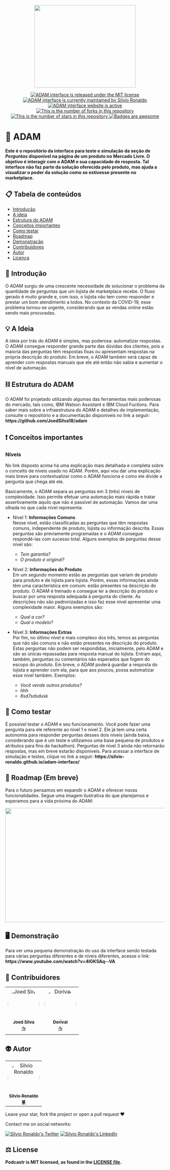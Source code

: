 <p align="center">
  <img src="https://i.imgur.com/xHUt3SP.jpg" height="260" width="320" />
</p>

<p align="center">
  <a href="./LICENSE">
    <img src="https://img.shields.io/badge/license-MIT-blue" alt="ADAM interface is released under the MIT license" />
  </a>
  <a href="https://GitHub.com/Silvio-Ronaldo/adam-interface/graphs/commit-activity">
    <img src="https://img.shields.io/badge/Maintained%3F-yes-brightgreen" alt="ADAM interface is currently maintained by Silvio Ronaldo" />
  </a>
  <a href="https://silvio-ronaldo.github.io/adam-interface/">
    <img src="https://img.shields.io/badge/website-up-brightgreen" alt="ADAM interface website is active" />
  </a>
  <a href="https://GitHub.com/Silvio-Ronaldo/adam-interface/network/">
    <img src="https://img.shields.io/github/forks/Silvio-Ronaldo/adam-interface?style=social" alt="This is the number of forks in this repository" />
  </a>
  <a href="https://GitHub.com/Silvio-Ronaldo/adam-interface/stargazers/">
    <img src="https://img.shields.io/github/stars/Silvio-Ronaldo/adam-interface?style=social" alt="This is the number of stars in this repository" />
  </a>
  <a href="https://github.com/Naereen/badges">
    <img src="https://img.shields.io/badge/badge-awesome-brightgreen" alt="Badges are awesome" />
  </a>
</p>

<h1>🤖 ADAM</h1>

<p><strong>Este é o repositório da interface para teste e simulação da seção de <i>Perguntas</i> disponível na página de um produto no Mercado Livre. O objetivo é interagir com o ADAM e sua capacidade de resposta. Tal interface não faz parte da solução oferecida pelo produto, mas ajuda a visualizar o poder da solução como se estivesse presente no marketplace.</strong></p>


<h2>
  📋 Tabela de conteúdos
</h2>
<ul>
  <li><a href="https://github.com/Silvio-Ronaldo/adam-interface#-introdução">Introdução</a></li>
  <li><a href="https://github.com/Silvio-Ronaldo/adam-interface#-a-ideia">A ideia</a></li>
  <li><a href="https://github.com/Silvio-Ronaldo/adam-interface#%EF%B8%8F-estrutura-do-adam">Estrutura do ADAM</a></li>
  <li><a href="https://github.com/Silvio-Ronaldo/adam-interface#-conceitos-importantes">Conceitos importantes</a></li>
  <li><a href="https://github.com/Silvio-Ronaldo/adam-interface#-como-testar">Como testar</a></li>
  <li><a href="https://github.com/Silvio-Ronaldo/adam-interface#-roadmap-em-breve">Roadmap</a></li>
  <li><a href="https://github.com/Silvio-Ronaldo/adam-interface#%EF%B8%8F-demonstração">Demonstração</a></li>
  <li><a href="https://github.com/Silvio-Ronaldo/adam-interface#-contribuidores">Contribuidores</a></li>
  <li><a href="https://github.com/Silvio-Ronaldo/adam-interface#-autor">Autor</a></li>
  <li><a href="https://github.com/Silvio-Ronaldo/adam-interface#%EF%B8%8F-license">Licença</a></li>
</ul>


<h2>📯 Introdução</h2>
<p>O ADAM surgiu de uma crescente necessidade de solucionar o problema da quantidade de perguntas que um lojista de marketplace recebe. O fluxo gerado é muito grande e, com isso, o lojista não tem como responder e prestar um bom atendimento a todos. No contexto da COVID-19, esse problema tornou-se urgente, considerando que as vendas online estão sendo mais procuradas.</p>


<h2>💡 A Ideia</h2>
<p>A ideia por trás do ADAM é simples, mas poderosa: automatizar respostas. O ADAM consegue responder grande parte das dúvidas dos clientes, pois a maioria das perguntas têm respostas fixas ou apresentam respostas na própria descrição do produto. Em breve, o ADAM também será capaz de aprender com respostas manuais que ele até então não sabia e aumentar o nível de automação.</p>


<h2>⛓️ Estrutura do ADAM</h2>
<p>O ADAM foi projetado utilizando algumas das ferramentas mais poderosas do mercado, tais como, IBM Watson Assistant e IBM Cloud Fuctions. Para saber mais sobre a infraestrutura do ADAM e detalhes de implementação, consulte o repositório e a documentação disponíveis no link a seguir: <strong>https://github.com/JoedSilva18/adam</strong></p>


<h2>❗ Conceitos importantes</h2>
<h3>Níveis</h3>
<p>No link disposto acima há uma explicação mais detalhada e completa sobre o conceito de níveis usado no ADAM. Porém, aqui vou dar uma explicação mais breve para contextualizar como o ADAM funciona e como ele divide a pergunta que chega até ele.</p>
<p>Basicamente, o ADAM separa as perguntas em 3 (três) níveis de complexidade. Isso permite efetuar uma automação mais rápida e tratar assertivamente aquilo que não é passível de automação. Vamos dar uma olhada no que cada nível representa:</p>

- Nível 1: <strong>Informações Comuns</strong></br>
Nesse nível, estão classificadas as perguntas que têm respostas comuns, independente de produto, lojista ou informação descrita. Essas perguntas são previamente programadas e o ADAM consegue respondê-las com sucesso total. Alguns exemplos de perguntas desse nível são:
  - *Tem garantia?*
  - *O produto é original?*
  
- Nível 2: <strong>Informações do Produto</strong></br>
Em um segundo momento estão as perguntas que variam de produto para produto e de lojista para lojista. Porém, essas informações ainda têm uma característica em comum: estão presentes na descrição do produto. O ADAM é treinado e consegue ler a descrição do produto e buscar por uma resposta adequada à pergunta do cliente. As descrições não são padronizadas e isso faz esse nível apresentar uma complexidade maior. Alguns exemplos são:
  - *Qual a cor?*
  - *Qual o modelo?*
  
- Nível 3: <strong>Informações Extras</strong></br>
Por fim, no último nível e mais complexo dos três, temos as perguntas que não são comuns e não estão presentes na descrição do produto. Estas perguntas não podem ser respondidas, inicialmente, pelo ADAM e são as únicas repassadas para resposta manual do lojista. Entram aqui, também, perguntas ou comentários não esperados que fogem do escopo do produto. Em breve, o ADAM poderá guardar a resposta do lojista e aprender com ela, para que aos poucos, possa automatizar esse nível também. Exemplos:
  - *Você vende outros produtos?*
  - *hhh*
  - *8sd7sdsdusk*
  
  
<h2>🔬 Como testar</h2>
<p>É possível testar o ADAM  e seu funcionamento. Você pode fazer uma pergunta para ele referente ao nível 1 e nível 2. Ele já tem uma certa autonomia para responder perguntas desses dois níveis (ainda baixa, considerando que é um teste e utilizamos uma base pequena de produtos e atributos para fins de hackathon). Perguntas de nível 3 ainda não retornarão respostas, mas em breve estarão disponíveis. Para acessar a interface de simulação e testes, clique no link a seguir: <strong>https://silvio-ronaldo.github.io/adam-interface/</strong></p>


<h2>🔮 Roadmap (Em breve)</h2>
<p>Para o futuro pensamos em expandir o ADAM e oferecer novas funcionalidades. Segue uma imagem ilustrativa do que planejamos e esperamos para a vida próxima do ADAM:</p>

<p align="center">
  <img src="https://i.imgur.com/BQ2EFvx.png" height="360" width="720" />
</p>


<h2>🖥️ Demonstração</h2>
<p>Para ver uma pequena demonstração do uso da interface sendo testada para várias perguntas diferentes e de níveis diferentes, acesse o link: <strong>https://www.youtube.com/watch?v=4lGKSAq--VA</strong></p>


<h2>🤝 Contribuidores</h2>
<table>
  <tr>
    <td align="center"><a href="https://github.com/JoedSilva18"><img style="border-radius: 50%;" src="https://avatars.githubusercontent.com/u/41526188?v=4" width="100px;" alt="Joed Silva"/><br /><sub><b>Joed Silva</b></sub></a><br /><a href="https://github.com/JoedSilva18" title="Joed Silva">☕</a></td>
    <td align="center"><a href="https://github.com/Dorivis"><img style="border-radius: 50%;" src="https://avatars.githubusercontent.com/u/15651259?v=4" width="100px;" alt="Dorival"/><br /><sub><b>Dorival</b></sub></a><br /><a href="https://github.com/Dorivis" title="Dorival">☕</a></td>
  </tr>
</table>


<h2>👽 Autor</h2>
<table>
  <tr>
    <td align="center"><a href="https://github.com/Silvio-Ronaldo"><img style="border-radius: 50%;" src="https://avatars.githubusercontent.com/u/48893927?v=4" width="100px;" alt="Silvio Ronaldo"/><br /><sub><b>Silvio Ronaldo</b></sub></a><br /><a href="https://github.com/Silvio-Ronaldo" title="Silvio Ronaldo">🍀</a></td>
  </tr>
</table>

<p>Leave your star, fork the project or open a pull request ❤️</p>
<p>Contact me on social networks: </p>
<p><a href="https://twitter.com/sivirinoo"><img src="https://img.shields.io/twitter/follow/sivirinoo?style=social" alt="Silvio Ronaldo's Twitter" /></a>
<a href="https://br.linkedin.com/in/silvio-ronaldo77"><img src="https://img.shields.io/badge/-Silvio-blue?style=flat&logo=Linkedin&logoColor=white" alt="Silvio Ronaldo's LinkedIn" /></a></p> 


<h2>⚖️ License</h2>
<p><strong>Podcastr is MIT licensed, as found in the <a href="./LICENSE">LICENSE file</a>.</strong></p>
